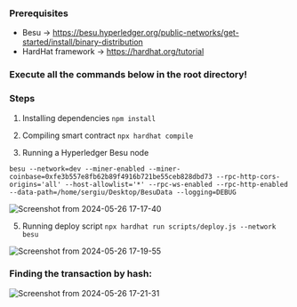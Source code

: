 ### Prerequisites
* Besu -> https://besu.hyperledger.org/public-networks/get-started/install/binary-distribution
* HardHat framework -> https://hardhat.org/tutorial

### Execute all the commands below in the root directory!
### Steps

1. Installing dependencies
 `npm install` 

2. Compiling smart contract
`npx hardhat compile`

3. Running a Hyperledger Besu node

`besu --network=dev --miner-enabled --miner-coinbase=0xfe3b557e8fb62b89f4916b721be55ceb828dbd73 --rpc-http-cors-origins='all' --host-allowlist='*' --rpc-ws-enabled --rpc-http-enabled --data-path=/home/sergiu/Desktop/BesuData --logging=DEBUG
`

![Screenshot from 2024-05-26 17-17-40](https://github.com/corchessergiu/HardHat-Besu/assets/61419684/11d8698e-ff5a-421f-a88c-90121826a0e6)

5. Running deploy script
`npx hardhat run scripts/deploy.js --network besu`

![Screenshot from 2024-05-26 17-19-55](https://github.com/corchessergiu/HardHat-Besu/assets/61419684/3f63ab20-9005-447e-ab3b-27b4b3e0c5cf)

### Finding the transaction by hash:

![Screenshot from 2024-05-26 17-21-31](https://github.com/corchessergiu/HardHat-Besu/assets/61419684/96065d96-6452-4b3b-83a6-cdf931c43bd8)
